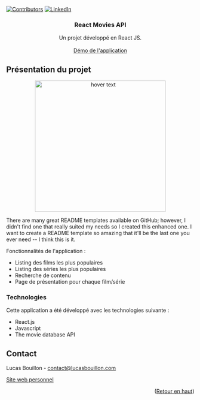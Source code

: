 <div id="top"></div>
<!--
*** Thanks for checking out the Best-README-Template. If you have a suggestion
*** that would make this better, please fork the repo and create a pull request
*** or simply open an issue with the tag "enhancement".
*** Don't forget to give the project a star!
*** Thanks again! Now go create something AMAZING! :D
-->



<!-- PROJECT SHIELDS -->
<!--
*** I'm using markdown "reference style" links for readability.
*** Reference links are enclosed in brackets [ ] instead of parentheses ( ).
*** See the bottom of this document for the declaration of the reference variables
*** for contributors-url, forks-url, etc. This is an optional, concise syntax you may use.
*** https://www.markdownguide.org/basic-syntax/#reference-style-links
-->
[![Contributors][contributors-shield]][contributors-url]
[![LinkedIn][linkedin-shield]][linkedin-url]


  <h3 align="center">React Movies API</h3>

  <p align="center">
    Un projet développé en React JS.
    <br />
    <br />
    <a href="http://reactmovies.lucasbouillon.com/">Démo de l'application</a>
  </p>
</div>


<!-- ABOUT THE PROJECT -->
## Présentation du projet

<p align="center">
  <img src="./Capture d’écran 2022-06-03 à 10.36.23.png" width="350" title="hover text">
</p>

There are many great README templates available on GitHub; however, I didn't find one that really suited my needs so I created this enhanced one. I want to create a README template so amazing that it'll be the last one you ever need -- I think this is it.

Fonctionnalités de l'application :
* Listing des films les plus populaires
* Listing des séries les plus populaires
* Recherche de contenu
* Page de présentation pour chaque film/série


### Technologies

Cette application a été développé avec les technologies suivante :

* React.js
* Javascript
* The movie database API

<!-- CONTACT -->
## Contact

Lucas Bouillon - contact@lucasbouillon.com

<a href="https://lucasbouillon.com/">Site web personnel</a>

<p align="right">(<a href="#top">Retour en haut</a>)</p>



<!-- MARKDOWN LINKS & IMAGES -->
<!-- https://www.markdownguide.org/basic-syntax/#reference-style-links -->
[contributors-shield]: https://img.shields.io/github/contributors/othneildrew/Best-README-Template.svg?style=for-the-badge
[contributors-url]: https://github.com/othneildrew/Best-README-Template/graphs/contributors
[linkedin-shield]: https://img.shields.io/badge/-LinkedIn-black.svg?style=for-the-badge&logo=linkedin&colorB=555
[linkedin-url]: https://www.linkedin.com/in/lucas-bouillon-91a75899/
